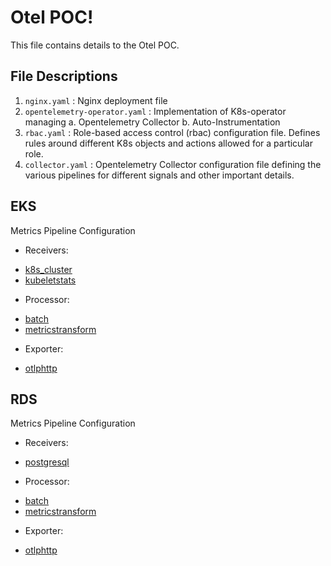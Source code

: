 # Otel POC!

This file contains details to the Otel POC.

## File Descriptions

1.  `nginx.yaml` : Nginx deployment file
2.  `opentelemetry-operator.yaml` : Implementation of K8s-operator managing
a. Opentelemetry Collector
b. Auto-Instrumentation
3.  `rbac.yaml` : Role-based access control (rbac) configuration file. Defines rules around different K8s objects and actions allowed for a particular role.
4.  `collector.yaml` : Opentelemetry Collector configuration file defining the various pipelines for different signals and other important details.

## EKS
Metrics Pipeline Configuration
* Receivers: 
- [k8s_cluster](https://github.com/open-telemetry/opentelemetry-collector-contrib/tree/main/receiver/k8sclusterreceiver)
- [kubeletstats](https://github.com/open-telemetry/opentelemetry-collector-contrib/tree/main/receiver/kubeletstatsreceiver)
* Processor:
- [batch](https://github.com/open-telemetry/opentelemetry-collector/tree/main/processor/batchprocessor)
- [metricstransform](https://github.com/open-telemetry/opentelemetry-collector-contrib/tree/main/processor/metricstransformprocessor)
* Exporter:
- [otlphttp](https://github.com/open-telemetry/opentelemetry-collector/tree/main/exporter/otlphttpexporter)
  

## RDS
Metrics Pipeline Configuration
* Receivers: 
- [postgresql](https://github.com/open-telemetry/opentelemetry-collector-contrib/tree/main/receiver/postgresqlreceiver)
* Processor:
- [batch](https://github.com/open-telemetry/opentelemetry-collector/tree/main/processor/batchprocessor)
- [metricstransform](https://github.com/open-telemetry/opentelemetry-collector-contrib/tree/main/processor/metricstransformprocessor)
* Exporter:
- [otlphttp](https://github.com/open-telemetry/opentelemetry-collector/tree/main/exporter/otlphttpexporter)